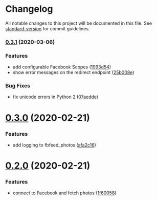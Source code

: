 # Changelog

All notable changes to this project will be documented in this file. See [standard-version](https://github.com/conventional-changelog/standard-version) for commit guidelines.

### [0.3.1](https://github.com/unplugstudio/mezzanine-facebook-feed/compare/v0.3.0...v0.3.1) (2020-03-06)


### Features

* add configurable Facebook Scopes ([1993d54](https://github.com/unplugstudio/mezzanine-facebook-feed/commit/1993d5480f2526296792bc5fb1cbd6eca8777f23))
* show error messages on the redirect endpoint ([25b008e](https://github.com/unplugstudio/mezzanine-facebook-feed/commit/25b008ed0da64ae00437e33d742c15c805587b9f))


### Bug Fixes

* fix unicode errors in Python 2 ([07aedde](https://github.com/unplugstudio/mezzanine-facebook-feed/commit/07aedde0f6afba9d590844613b97140c7987cc01))

# [0.3.0](https://github.com/unplugstudio/mezzanine-facebook-feed/compare/v0.2.0...v0.3.0) (2020-02-21)


### Features

* add logging to fbfeed_photos ([afa2c16](https://github.com/unplugstudio/mezzanine-facebook-feed/commit/afa2c16))



# [0.2.0](https://github.com/unplugstudio/mezzanine-facebook-feed/compare/1f60058...v0.2.0) (2020-02-21)


### Features

* connect to Facebook and fetch photos ([1f60058](https://github.com/unplugstudio/mezzanine-facebook-feed/commit/1f60058))



